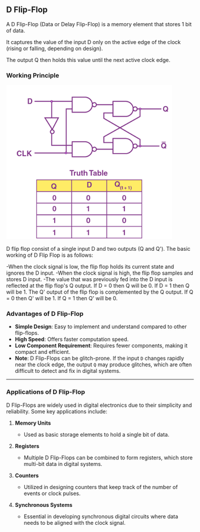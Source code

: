 ## D Flip-Flop
A D Flip-Flop (Data or Delay Flip-Flop) is a memory element that stores 1 bit of data.

It captures the value of the input D only on the active edge of the clock (rising or falling, depending on design).

The output Q then holds this value until the next active clock edge.

### Working Principle

<img src = "D-Flip-Flop.png" alt = "Circuit & Truth Table">

D flip flop consist of a single input D and two outputs (Q and Q'). The basic working of D Flip Flop is as follows:

-When the clock signal is low, the flip flop holds its current state and ignores the D input.
-When the clock signal is high, the flip flop samples and stores D input.
-The value that was previously fed into the D input is reflected at the flip flop's Q output.
If D = 0 then Q will be 0.
If D = 1 then Q will be 1.
The Q' output of the flip flop is complemented by the Q output. 
If Q = 0 then Q' will be 1.
If Q = 1 then Q' will be 0.




### Advantages of D Flip-Flop
- **Simple Design**: Easy to implement and understand compared to other flip-flops.  
- **High Speed**: Offers faster computation speed.  
- **Low Component Requirement**: Requires fewer components, making it compact and efficient.  
- **Note**: D Flip-Flops can be glitch-prone. If the input `D` changes rapidly near the clock edge, the output `Q` may produce glitches, which are often difficult to detect and fix in digital systems.  

---

### Applications of D Flip-Flop
D Flip-Flops are widely used in digital electronics due to their simplicity and reliability. Some key applications include:

1. **Memory Units**  
   - Used as basic storage elements to hold a single bit of data.  

2. **Registers**  
   - Multiple D Flip-Flops can be combined to form registers, which store multi-bit data in digital systems.  

3. **Counters**  
   - Utilized in designing counters that keep track of the number of events or clock pulses.  

4. **Synchronous Systems**  
   - Essential in developing synchronous digital circuits where data needs to be aligned with the clock signal.  


